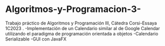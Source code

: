 # Algoritmos-y-Programacion-3-
Trabajo práctico de Algoritmos y Programación III, Cátedra Corsi-Essaya 1C2023
.
-Implementación de un Calendario similar al de Google Calendar utilizando el paradigma de programación orientada a objetos
-Calendario Serializable
-GUI con JavaFX
